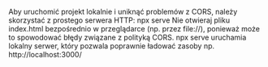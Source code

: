 Aby uruchomić projekt lokalnie i uniknąć problemów z CORS, należy skorzystać z prostego serwera HTTP:
npx serve
Nie otwieraj pliku index.html bezpośrednio w przeglądarce (np. przez file://), 
ponieważ może to spowodować błędy związane z polityką CORS. npx serve uruchamia lokalny serwer, który pozwala poprawnie ładować zasoby np. http://localhost:3000/
